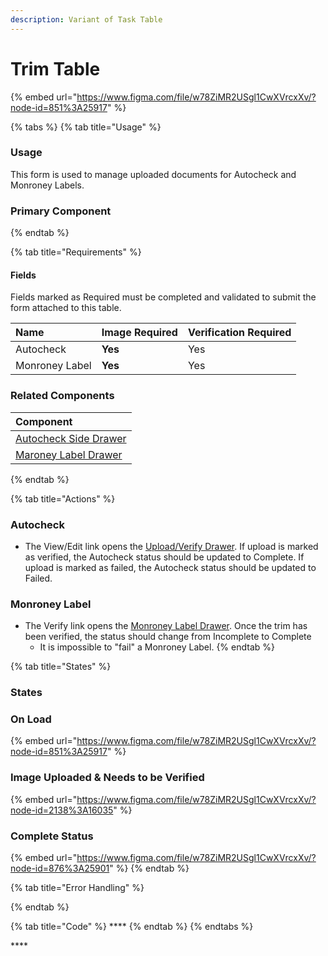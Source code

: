```yaml
---
description: Variant of Task Table
---
```


# Trim Table

{% embed url="https://www.figma.com/file/w78ZiMR2USgl1CwXVrcxXv/?node-id=851%3A25917" %}

{% tabs %}
{% tab title="Usage" %}
### Usage

This form is used to manage uploaded documents for Autocheck and Monroney Labels. 

### Primary Component
{% endtab %}

{% tab title="Requirements" %}
#### Fields

Fields marked as Required must be completed and validated to submit the form attached to this table.

| Name | Image Required | Verification Required |
| :--- | :--- | :--- |
| Autocheck | **Yes** | Yes |
| Monroney Label | **Yes** | Yes |

### Related Components

| Component |
| :--- |
| [Autocheck Side Drawer](../../../components/drawer/verification.md) |
| [Maroney Label Drawer](../../drawer-templates/drawer-trim.md) |
{% endtab %}

{% tab title="Actions" %}
### Autocheck

* The View/Edit link opens the [Upload/Verify Drawer](../../drawer-templates/upload-verify-drawer.md). If upload is marked as verified, the Autocheck status should be updated to Complete. If upload is marked as failed, the Autocheck status should be updated to Failed.

### Monroney Label

* The Verify link opens the [Monroney Label Drawer](../../drawer-templates/drawer-trim.md). Once the trim has been verified, the status should change from Incomplete to Complete
  * It is impossible to "fail" a Monroney Label.
{% endtab %}

{% tab title="States" %}
### **States**

### **On Load**

{% embed url="https://www.figma.com/file/w78ZiMR2USgl1CwXVrcxXv/?node-id=851%3A25917" %}

### **Image Uploaded & Needs to be Verified**

{% embed url="https://www.figma.com/file/w78ZiMR2USgl1CwXVrcxXv/?node-id=2138%3A16035" %}

### Complete Status

{% embed url="https://www.figma.com/file/w78ZiMR2USgl1CwXVrcxXv/?node-id=876%3A25901" %}
{% endtab %}

{% tab title="Error Handling" %}

{% endtab %}

{% tab title="Code" %}
\*\*\*\*
{% endtab %}
{% endtabs %}





\*\*\*\*




